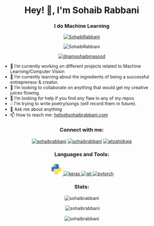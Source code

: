 <!-- ### Hi there 👋
 -->

<h1 align="center">Hey! 👋, I'm Sohaib Rabbani</h1>
<h3 align="center">I do Machine Learning</h3>


<p align="center"> <a href="https://github.com/ryo-ma/github-profile-trophy"><img src="https://github-profile-trophy.vercel.app/?username=sohaibrabbani&margin-w=30" alt="SohaibRabbani" /></a> </p>

<p align="center"> <img src="https://komarev.com/ghpvc/?username=sohaibrabbani&label=Profile%20views&color=0e75b6&style=flat" alt="SohaibRabbani" /> </p>

<p align="center"> <a href="https://twitter.com/iamsohaibmasood" target="blank"><img src="https://img.shields.io/twitter/follow/iamsohaibmasood?logo=twitter&style=for-the-badge" alt="@iamsohaibmasood" /></a> </p>


<!-- - ⚡ 1st in Pakistan & 285th in the whole world among 200,000+ contestants in Advent of Code 2021
- ⚡ [Ranked 35th on global leaderboard on day 18 of Advent of Code 2021](https://adventofcode.com/2021/leaderboard/day/18) -->
- 🔭 I’m currently working on different projects related to Machine Learning/Computer Vision
- 🌱 I’m currently learning about the ingredients of being a successful entrepreneur & creator.
- 👯 I’m looking to collaborate on anything that would get my creative juices flowing.
- 🤔 I’m looking for help if you find any flaw in any of my repos 
- 🎶 I'm trying to write poetry/songs (will record them in future).
- 💬 Ask me about anything
- 📫 How to reach me: [hello@sohaibrabbani.com](mailto:hello@sohaibrabbani.com)


<h3 align="center">Connect with me:</h3>
<p align="center">
 <a href="https://kaggle.com/sohaibrabbani" target="blank"><img align="center" src="https://raw.githubusercontent.com/rahuldkjain/github-profile-readme-generator/master/src/images/icons/Social/kaggle.svg" alt="sohaibrabbani" height="30" width="40" /></a>
 <a href="https://linkedin.com/in/sohaibrabbani" target="blank"><img align="center" src="https://raw.githubusercontent.com/rahuldkjain/github-profile-readme-generator/master/src/images/icons/Social/linked-in-alt.svg" alt="sohaibrabbani" height="30" width="40" /></a>
<a href="https://twitter.com/@iamsohaibmasood" target="blank"><img align="center" src="https://raw.githubusercontent.com/rahuldkjain/github-profile-readme-generator/master/src/images/icons/Social/twitter.svg" alt="alizahidraja" height="30" width="40" /></a>



<h3 align="center">Languages and Tools:</h3>
<p  align="center">
 <a href="https://www.python.org" target="_blank"> <img src="https://raw.githubusercontent.com/devicons/devicon/master/icons/python/python-original.svg" alt="python" width="40" height="40"/> </a>
 <a href="https://keras.io/" target="_blank"> <img src="https://github.com/valohai/ml-logos/blob/5127528b5baadb77a6ea4b999a47b4e86bf0f98b/keras.svg" alt="keras" width="40" height="40"/> </a>  
<!--  <a href="https://keras.io/" target="_blank"> <img src="https://github.com/valohai/ml-logos/blob/5127528b5baadb77a6ea4b999a47b4e86bf0f98b/keras.svg" alt="keras" width="40" height="40"/> </a>  
 <a href="https://keras.io/" target="_blank"> <img src="https://github.com/valohai/ml-logos/blob/5127528b5baadb77a6ea4b999a47b4e86bf0f98b/keras.svg" alt="keras" width="40" height="40"/> </a>   -->
<!--  <a href="https://www.w3schools.com/cpp/" target="_blank"> <img src="https://raw.githubusercontent.com/devicons/devicon/master/icons/cplusplus/cplusplus-original.svg" alt="cplusplus" width="40" height="40"/> </a> 
 <a href="https://www.w3schools.com/cs/" target="_blank"> <img src="https://raw.githubusercontent.com/devicons/devicon/master/icons/csharp/csharp-original.svg" alt="csharp" width="40" height="40"/> </a>  -->
 <a href="https://git-scm.com/" target="_blank"> <img src="https://www.vectorlogo.zone/logos/git-scm/git-scm-icon.svg" alt="git" width="40" height="40"/> </a> 
<!-- <a href="https://www.mysql.com/" target="_blank"> <img src="https://raw.githubusercontent.com/devicons/devicon/master/icons/mysql/mysql-original-wordmark.svg" alt="mysql" width="40" height="40"/> </a>
 <a href="https://postman.com" target="_blank"> <img src="https://www.vectorlogo.zone/logos/getpostman/getpostman-icon.svg" alt="postman" width="40" height="40"/> </a>  -->
 <a href="https://pytorch.org/" target="_blank"> <img src="https://www.vectorlogo.zone/logos/pytorch/pytorch-icon.svg" alt="pytorch" width="40" height="40"/> </a>
</p>


<h3 align="center">Stats:</h3>
<p  align="center"><img align="center" src="https://github-readme-stats.vercel.app/api/top-langs?username=sohaibrabbani&show_icons=true&locale=en&layout=compact" alt="sohaibrabbani" /></p>


<p  align="center">&nbsp;<img align="center" src="https://github-readme-stats.vercel.app/api?username=sohaibrabbani&show_icons=true&locale=en" alt="sohaibrabbani" /></p>

<p  align="center"><img align="center" src="https://github-readme-streak-stats.herokuapp.com?user=sohaibrabbani&hide_border=true&date_format=M%20j%5B%2C%20Y%5D" alt="sohaibrabbani" /></p>

<!--
**sohaibrabbani/sohaibrabbani** is a ✨ _special_ ✨ repository because its `README.md` (this file) appears on your GitHub profile.

Here are some ideas to get you started:

- 🔭 I’m currently working on ...
- 🌱 I’m currently learning ...
- 👯 I’m looking to collaborate on ...
- 🤔 I’m looking for help with ...
- 💬 Ask me about ...
- 📫 How to reach me: ...
- 😄 Pronouns: ...
- ⚡ Fun fact: ...
-->
